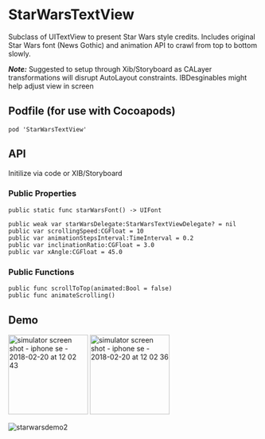 # StarWarsTextView

Subclass of UITextView to present Star Wars style credits. 
Includes original Star Wars font (News Gothic) and animation API to crawl from top to bottom slowly.

<b><i>Note:</i></b> Suggested to setup through Xib/Storyboard as CALayer transformations will disrupt AutoLayout constraints. IBDesginables might help adjust view in screen

## Podfile (for use with Cocoapods)
`pod 'StarWarsTextView' `

## API

Initilize via code or XIB/Storyboard

### Public Properties
    public static func starWarsFont() -> UIFont
    
    public weak var starWarsDelegate:StarWarsTextViewDelegate? = nil
    public var scrollingSpeed:CGFloat = 10
    public var animationStepsInterval:TimeInterval = 0.2
    public var inclinationRatio:CGFloat = 3.0
    public var xAngle:CGFloat = 45.0

### Public Functions

    public func scrollToTop(animated:Bool = false)
    public func animateScrolling()

## Demo
<img width="160" alt="simulator screen shot - iphone se - 2018-02-20 at 12 02 43" src="https://user-images.githubusercontent.com/2383901/36440789-2e6d45a2-1636-11e8-88d4-0a595d786104.png"> <img width="160" alt="simulator screen shot - iphone se - 2018-02-20 at 12 02 36" src="https://user-images.githubusercontent.com/2383901/36440790-2e790c5c-1636-11e8-89ae-87726b30f98c.png">


![starwarsdemo2](https://user-images.githubusercontent.com/2383901/36433632-910386e0-1622-11e8-8915-4e68ae656fd0.gif)
